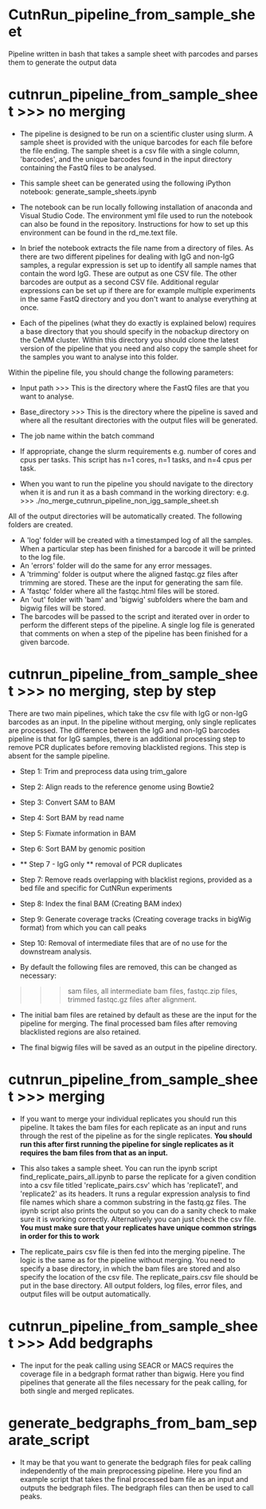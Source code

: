 # CutnRun_pipeline_from_sample_sheet

Pipeline written in bash that takes a sample sheet with parcodes and parses them to generate the output data

# cutnrun_pipeline_from_sample_sheet >>> no merging
- The pipeline is designed to be run on a scientific cluster using slurm. A sample sheet is provided with the unique barcodes for each file before the file ending. The sample sheet is a csv file with a single column, 'barcodes', and the unique barcodes found in the input directory containing the FastQ files to be analysed.

- This sample sheet can be generated using the following iPython notebook: generate_sample_sheets.ipynb

- The notebook can be run locally following installation of anaconda and Visual Studio Code. The environment yml file used to run the notebook can also be found in the repository. Instructions for how to set up this environment can be found in the rd_me.text file.

- In brief the notebook extracts the file name from a directory of files. As there are two different pipelines for dealing with IgG and non-IgG samples, a regular expression is set up to identify all sample names that contain the word IgG. These are output as one CSV file. The other barcodes are output as a second CSV file. Additional regular expressions can be set up if there are for example multiple experiments in the same FastQ directory and you don't want to analyse everything at once.

- Each of the pipelines (what they do exactly is explained below) requires a base directory that you should specify in the nobackup directory on the CeMM cluster. Within this directory you should clone the latest version of the pipeline that you need and also copy the sample sheet for the samples you want to analyse into this folder.

Within the pipeline file, you should change the following parameters:
- Input path >>> This is the directory where the FastQ files are that you want to analyse.
- Base_directory >>> This is the directory where the pipeline is saved and where all the resultant directories with the output files will be generated.
- The job name within the batch command
- If appropriate, change the slurm requirements e.g. number of cores and cpus per tasks. This script has n=1 cores, n=1 tasks, and n=4 cpus per task.

- When you want to run the pipeline you should navigate to the directory when it is and run it as a bash command in the working directory: e.g. >>> ./no_merge_cutnrun_pipeline_non_igg_sample_sheet.sh


All of the output directories will be automatically created. The following folders are created.
- A 'log' folder will be created with a timestamped log of all the samples. When a particular step has been finished for a barcode it will be printed to the log file.
- An 'errors' folder will do the same for any error messages.
- A 'trimming' folder is output where the aligned fastqc.gz files after trimming are stored. These are the input for generating the sam file.
- A 'fastqc' folder where all the fastqc.html files will be stored.
- An 'out' folder with 'bam' and 'bigwig' subfolders where the bam and bigwig files will be stored.
- The barcodes will be passed to the script and iterated over in order to perform the different steps of the pipeline. A single log file is generated that comments on when a step of the pipeline has been finished for a given barcode.

# cutnrun_pipeline_from_sample_sheet >>> no merging, step by step
There are two main pipelines, which take the csv file with IgG or non-IgG barcodes as an input. In the pipeline without merging, only single replicates are processed. The difference between the IgG and non-IgG barcodes pipeline is that for IgG samples, there is an additional processing step to remove PCR duplicates before removing blacklisted regions. This step is absent for the sample pipeline.

- Step 1: Trim and preprocess data using trim_galore

- Step 2: Align reads to the reference genome using Bowtie2

- Step 3: Convert SAM to BAM

- Step 4: Sort BAM by read name

- Step 5: Fixmate information in BAM

- Step 6: Sort BAM by genomic position

- ** Step 7 - IgG only ** removal of PCR duplicates

- Step 7: Remove reads overlapping with blacklist regions, provided as a bed file and specific for CutNRun experiments

- Step 8: Index the final BAM (Creating BAM index)

- Step 9: Generate coverage tracks (Creating coverage tracks in bigWig format) from which you can call peaks

- Step 10: Removal of intermediate files that are of no use for the downstream analysis.

- By default the following files are removed, this can be changed as necessary:

>>> sam files, all intermediate bam files, fastqc.zip files, trimmed fastqc.gz files after alignment.

- The initial bam files are retained by default as these are the input for the pipeline for merging. The final processed bam files after removing blacklisted regions are also retained.

- The final bigwig files will be saved as an output in the pipeline directory.


# cutnrun_pipeline_from_sample_sheet >>> merging
- If you want to merge your individual replicates you should run this pipeline. It takes the bam files for each replicate as an input and runs through the rest of the pipeline as for the single replicates. **You should run this after first running the pipeline for single replicates as it requires the bam files from that as an input.**

- This also takes a sample sheet. You can run the ipynb script find_replicate_pairs_all.ipynb to parse the replicate for a given condition into a csv file titled 'replicate_pairs.csv' which has 'replicate1', and 'replicate2' as its headers. It runs a regular expression analysis to find file names which share a common substring in the fastq.gz files.  The ipynb script also prints the output so you can do a sanity check to make sure it is working correctly. Alternatively you can just check the csv file. **You must make sure that your replicates have unique common strings in order for this to work**

- The replicate_pairs csv file is then fed into the merging pipeline. The logic is the same as for the pipeline without merging. You need to specify a base directory, in which the bam files are stored and also specify the location of the csv file. The replicate_pairs.csv file should be put in the base directory. All output folders, log files, error files, and output files will be output automatically.

# cutnrun_pipeline_from_sample_sheet >>> Add bedgraphs
- The input for the peak calling using SEACR or MACS requires the coverage file in a bedgraph format rather than bigwig. Here you find pipelines that generate all the files necessary for the peak calling, for both single and merged replicates.

# generate_bedgraphs_from_bam_separate_script
- It may be that you want to generate the bedgraph files for peak calling independently of the main preprocessing pipeline. Here you find an example script that takes the final processed bam file as an input and outputs the bedgraph files. The bedgraph files can then be used to call peaks.
